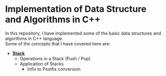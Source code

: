 # **Implementation of Data Structure and Algorithms in C++**

In this repository, I have implemented some of the basic data structures and algorithms in C++ language.  
Some of the concepts that I have covered here are:
* [**Stack**](./Stack/)
     * Operations in a Stack (Push / Pop)
     * Application of Stacks
       * Infix to Postfix conversion